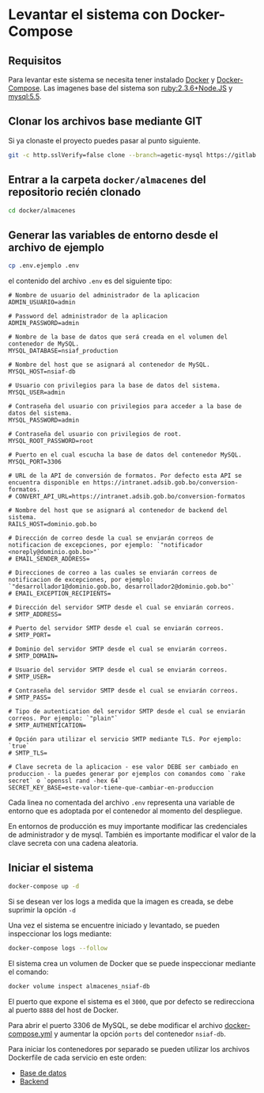 # Levantar el sistema con Docker-Compose

## Requisitos

Para levantar este sistema se necesita tener instalado [Docker](https://docs.docker.com/install/linux/docker-ce/debian/) y [Docker-Compose](https://docs.docker.com/compose/install/). Las imagenes base del sistema son [ruby:2.3.6+Node.JS](https://hub.docker.com/r/scardon/ruby-node-alpine/) y [mysql:5.5](https://hub.docker.com/_/mysql/).

## Clonar los archivos base mediante GIT

Si ya clonaste el proyecto puedes pasar al punto siguiente.

```sh
git -c http.sslVerify=false clone --branch=agetic-mysql https://gitlab.geo.gob.bo/adsib/nsiaf.git
```

## Entrar a la carpeta `docker/almacenes` del repositorio recién clonado

```sh
cd docker/almacenes
```

## Generar las variables de entorno desde el archivo de ejemplo

```sh
cp .env.ejemplo .env
```

el contenido del archivo `.env` es del siguiente tipo:

```
# Nombre de usuario del administrador de la aplicacion
ADMIN_USUARIO=admin

# Password del administrador de la aplicacion
ADMIN_PASSWORD=admin

# Nombre de la base de datos que será creada en el volumen del contenedor de MySQL.
MYSQL_DATABASE=nsiaf_production

# Nombre del host que se asignará al contenedor de MySQL.
MYSQL_HOST=nsiaf-db

# Usuario con privilegios para la base de datos del sistema.
MYSQL_USER=admin

# Contraseña del usuario con privilegios para acceder a la base de datos del sistema.
MYSQL_PASSWORD=admin

# Contraseña del usuario con privilegios de root.
MYSQL_ROOT_PASSWORD=root

# Puerto en el cual escucha la base de datos del contenedor MySQL.
MYSQL_PORT=3306

# URL de la API de conversión de formatos. Por defecto esta API se encuentra disponible en https://intranet.adsib.gob.bo/conversion-formatos.
# CONVERT_API_URL=https://intranet.adsib.gob.bo/conversion-formatos

# Nombre del host que se asignará al contenedor de backend del sistema.
RAILS_HOST=dominio.gob.bo

# Dirección de correo desde la cual se enviarán correos de notificacion de excepciones, por ejemplo: `"notificador <noreply@dominio.gob.bo>"`
# EMAIL_SENDER_ADDRESS=

# Direcciones de correo a las cuales se enviarán correos de notificacion de excepciones, por ejemplo: `"desarrollador1@dominio.gob.bo, desarrollador2@dominio.gob.bo"`
# EMAIL_EXCEPTION_RECIPIENTS=

# Dirección del servidor SMTP desde el cual se enviarán correos.
# SMTP_ADDRESS=

# Puerto del servidor SMTP desde el cual se enviarán correos.
# SMTP_PORT=

# Dominio del servidor SMTP desde el cual se enviarán correos.
# SMTP_DOMAIN=

# Usuario del servidor SMTP desde el cual se enviarán correos.
# SMTP_USER=

# Contraseña del servidor SMTP desde el cual se enviarán correos.
# SMTP_PASS=

# Tipo de autentication del servidor SMTP desde el cual se enviarán correos. Por ejemplo: `"plain"`
# SMTP_AUTHENTICATION=

# Opción para utilizar el servicio SMTP mediante TLS. Por ejemplo: `true`
# SMTP_TLS=

# Clave secreta de la aplicacion - ese valor DEBE ser cambiado en produccion - la puedes generar por ejemplos con comandos como `rake secret` o `openssl rand -hex 64` 
SECRET_KEY_BASE=este-valor-tiene-que-cambiar-en-produccion
```

Cada linea no comentada del archivo `.env` representa una variable de entorno que es adoptada por el contenedor al momento del despliegue.

En entornos de producción es muy importante modificar las credenciales de administrador y de mysql. También es importante modificar el valor de la clave secreta con una cadena aleatoria.


## Iniciar el sistema

```sh
docker-compose up -d
```

Si se desean ver los logs a medida que la imagen es creada, se debe suprimir la opción `-d`

Una vez el sistema se encuentre iniciado y levantado, se pueden inspeccionar los logs mediante:

```sh
docker-compose logs --follow
```

El sistema crea un volumen de Docker que se puede inspeccionar mediante el comando:

```sh
docker volume inspect almacenes_nsiaf-db
```

El puerto que expone el sistema es el `3000`, que por defecto se redirecciona al puerto `8888` del host de Docker.

Para abrir el puerto 3306 de MySQL, se debe modificar el archivo [docker-compose.yml](./docker-compose.yml) y aumentar la opción `ports`  del contenedor `nsiaf-db`.

Para iniciar los contenedores por separado se pueden utilizar los archivos Dockerfile de cada servicio en este orden:

- [Base de datos](./db/README.md)
- [Backend](./backend/README.md)
